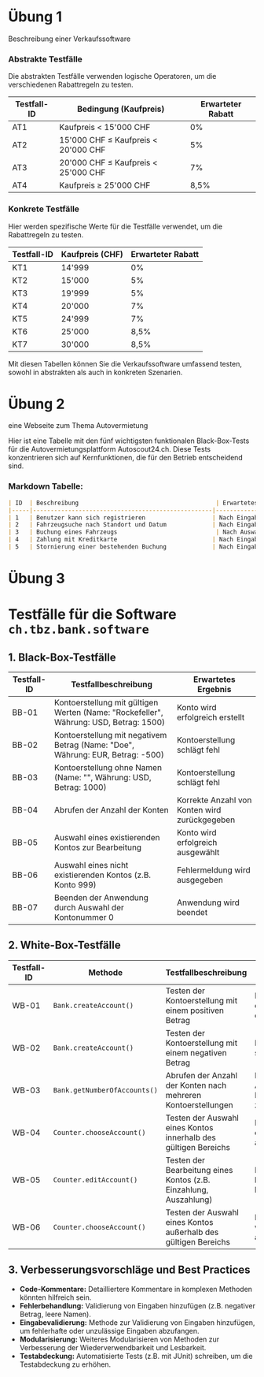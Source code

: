 # Übung 1
Beschreibung einer Verkaufssoftware

### Abstrakte Testfälle

Die abstrakten Testfälle verwenden logische Operatoren, um die verschiedenen Rabattregeln zu testen.

| Testfall-ID | Bedingung (Kaufpreis)    | Erwarteter Rabatt |
|-------------|--------------------------|-------------------|
| AT1         | Kaufpreis < 15'000 CHF    | 0%                |
| AT2         | 15'000 CHF ≤ Kaufpreis < 20'000 CHF | 5%     |
| AT3         | 20'000 CHF ≤ Kaufpreis < 25'000 CHF | 7%     |
| AT4         | Kaufpreis ≥ 25'000 CHF    | 8,5%              |

### Konkrete Testfälle

Hier werden spezifische Werte für die Testfälle verwendet, um die Rabattregeln zu testen.

| Testfall-ID | Kaufpreis (CHF) | Erwarteter Rabatt |
|-------------|-----------------|-------------------|
| KT1         | 14'999           | 0%                |
| KT2         | 15'000           | 5%                |
| KT3         | 19'999           | 5%                |
| KT4         | 20'000           | 7%                |
| KT5         | 24'999           | 7%                |
| KT6         | 25'000           | 8,5%              |
| KT7         | 30'000           | 8,5%              |

Mit diesen Tabellen können Sie die Verkaufssoftware umfassend testen, sowohl in abstrakten als auch in konkreten Szenarien.

# Übung 2
eine Webseite zum Thema Autovermietung

Hier ist eine Tabelle mit den fünf wichtigsten funktionalen Black-Box-Tests für die Autovermietungsplattform Autoscout24.ch. Diese Tests konzentrieren sich auf Kernfunktionen, die für den Betrieb entscheidend sind.

### Markdown Tabelle:

```markdown
| ID  | Beschreibung                                       | Erwartetes Resultat                                                | Effektives Resultat                   | Status   | Mögliche Ursache |
|-----|---------------------------------------------------|--------------------------------------------------------------------|---------------------------------------|----------|---------------------------------------------|
| 1   | Benutzer kann sich registrieren                   | Nach Eingabe aller erforderlichen Daten wird der Benutzer registriert und erhält eine Bestätigungs-E-Mail. | Registrierung erfolgreich, E-Mail erhalten | Erfolgreich | -                                             |
| 2   | Fahrzeugsuche nach Standort und Datum             | Nach Eingabe von Standort und Datum werden verfügbare Fahrzeuge angezeigt. | Liste der verfügbaren Fahrzeuge angezeigt | Erfolgreich | -                                             |
| 3   | Buchung eines Fahrzeugs                            | Nach Auswahl eines Fahrzeugs und Eingabe der erforderlichen Daten wird die Buchung bestätigt und eine Bestätigungs-E-Mail gesendet. | Buchung bestätigt, E-Mail erhalten | Erfolgreich | -                                             |
| 4   | Zahlung mit Kreditkarte                           | Nach Eingabe der Kreditkartendaten wird die Zahlung erfolgreich verarbeitet und eine Bestätigungs-E-Mail gesendet. | Zahlung erfolgreich, E-Mail erhalten | Erfolgreich | -                                             |
| 5   | Stornierung einer bestehenden Buchung             | Nach Eingabe der Buchungsnummer kann der Benutzer die Buchung stornieren und erhält eine Bestätigungs-E-Mail. | Stornierung erfolgreich, E-Mail erhalten | Erfolgreich | -                                             |
```

# Übung 3

# Testfälle für die Software `ch.tbz.bank.software`

## 1. Black-Box-Testfälle

| Testfall-ID | Testfallbeschreibung                                                                 | Erwartetes Ergebnis                                     |
|-------------|--------------------------------------------------------------------------------------|--------------------------------------------------------|
| BB-01       | Kontoerstellung mit gültigen Werten (Name: "Rockefeller", Währung: USD, Betrag: 1500) | Konto wird erfolgreich erstellt                         |
| BB-02       | Kontoerstellung mit negativem Betrag (Name: "Doe", Währung: EUR, Betrag: -500)       | Kontoerstellung schlägt fehl                            |
| BB-03       | Kontoerstellung ohne Namen (Name: "", Währung: USD, Betrag: 1000)                    | Kontoerstellung schlägt fehl                            |
| BB-04       | Abrufen der Anzahl der Konten                                                        | Korrekte Anzahl von Konten wird zurückgegeben           |
| BB-05       | Auswahl eines existierenden Kontos zur Bearbeitung                                   | Konto wird erfolgreich ausgewählt                       |
| BB-06       | Auswahl eines nicht existierenden Kontos (z.B. Konto 999)                            | Fehlermeldung wird ausgegeben                           |
| BB-07       | Beenden der Anwendung durch Auswahl der Kontonummer 0                                | Anwendung wird beendet                                  |

## 2. White-Box-Testfälle

| Testfall-ID | Methode                    | Testfallbeschreibung                                                                  | Erwartetes Ergebnis                                     |
|-------------|----------------------------|---------------------------------------------------------------------------------------|--------------------------------------------------------|
| WB-01       | `Bank.createAccount()`      | Testen der Kontoerstellung mit einem positiven Betrag                                 | Konto wird erfolgreich erstellt                         |
| WB-02       | `Bank.createAccount()`      | Testen der Kontoerstellung mit einem negativen Betrag                                 | Kontoerstellung schlägt fehl                            |
| WB-03       | `Bank.getNumberOfAccounts()`| Abrufen der Anzahl der Konten nach mehreren Kontoerstellungen                         | Korrekte Anzahl von Konten wird zurückgegeben           |
| WB-04       | `Counter.chooseAccount()`   | Testen der Auswahl eines Kontos innerhalb des gültigen Bereichs                       | Konto wird erfolgreich ausgewählt                       |
| WB-05       | `Counter.editAccount()`     | Testen der Bearbeitung eines Kontos (z.B. Einzahlung, Auszahlung)                     | Konto wird korrekt bearbeitet                           |
| WB-06       | `Counter.chooseAccount()`   | Testen der Auswahl eines Kontos außerhalb des gültigen Bereichs                       | Fehlermeldung wird ausgegeben                           |

## 3. Verbesserungsvorschläge und Best Practices

- **Code-Kommentare:** Detailliertere Kommentare in komplexen Methoden könnten hilfreich sein.
- **Fehlerbehandlung:** Validierung von Eingaben hinzufügen (z.B. negativer Betrag, leere Namen).
- **Eingabevalidierung:** Methode zur Validierung von Eingaben hinzufügen, um fehlerhafte oder unzulässige Eingaben abzufangen.
- **Modularisierung:** Weiteres Modularisieren von Methoden zur Verbesserung der Wiederverwendbarkeit und Lesbarkeit.
- **Testabdeckung:** Automatisierte Tests (z.B. mit JUnit) schreiben, um die Testabdeckung zu erhöhen.

